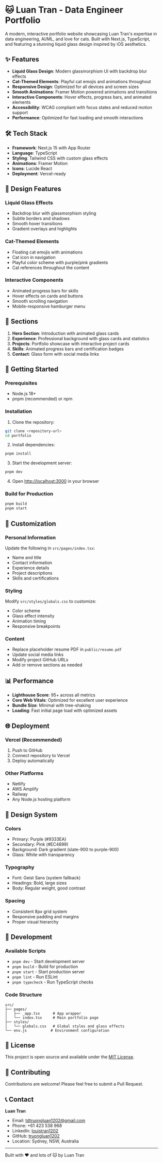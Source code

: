 # 🐱 Luan Tran - Data Engineer Portfolio

A modern, interactive portfolio website showcasing Luan Tran's expertise in data engineering, AI/ML, and love for cats. Built with Next.js, TypeScript, and featuring a stunning liquid glass design inspired by iOS aesthetics.

## ✨ Features

- **Liquid Glass Design**: Modern glassmorphism UI with backdrop blur effects
- **Cat-Themed Elements**: Playful cat emojis and animations throughout
- **Responsive Design**: Optimized for all devices and screen sizes
- **Smooth Animations**: Framer Motion powered animations and transitions
- **Interactive Components**: Hover effects, progress bars, and animated elements
- **Accessibility**: WCAG compliant with focus states and reduced motion support
- **Performance**: Optimized for fast loading and smooth interactions

## 🛠️ Tech Stack

- **Framework**: Next.js 15 with App Router
- **Language**: TypeScript
- **Styling**: Tailwind CSS with custom glass effects
- **Animations**: Framer Motion
- **Icons**: Lucide React
- **Deployment**: Vercel-ready

## 🎨 Design Features

### Liquid Glass Effects

- Backdrop blur with glassmorphism styling
- Subtle borders and shadows
- Smooth hover transitions
- Gradient overlays and highlights

### Cat-Themed Elements

- Floating cat emojis with animations
- Cat icon in navigation
- Playful color scheme with purple/pink gradients
- Cat references throughout the content

### Interactive Components

- Animated progress bars for skills
- Hover effects on cards and buttons
- Smooth scrolling navigation
- Mobile-responsive hamburger menu

## 📱 Sections

1. **Hero Section**: Introduction with animated glass cards
2. **Experience**: Professional background with glass cards and statistics
3. **Projects**: Portfolio showcase with interactive project cards
4. **Skills**: Animated progress bars and certification badges
5. **Contact**: Glass form with social media links

## 🚀 Getting Started

### Prerequisites

- Node.js 18+
- pnpm (recommended) or npm

### Installation

1. Clone the repository:

```bash
git clone <repository-url>
cd portfolio
```

2. Install dependencies:

```bash
pnpm install
```

3. Start the development server:

```bash
pnpm dev
```

4. Open [http://localhost:3000](http://localhost:3000) in your browser

### Build for Production

```bash
pnpm build
pnpm start
```

## 🎯 Customization

### Personal Information

Update the following in `src/pages/index.tsx`:

- Name and title
- Contact information
- Experience details
- Project descriptions
- Skills and certifications

### Styling

Modify `src/styles/globals.css` to customize:

- Color scheme
- Glass effect intensity
- Animation timing
- Responsive breakpoints

### Content

- Replace placeholder resume PDF in `public/resume.pdf`
- Update social media links
- Modify project GitHub URLs
- Add or remove sections as needed

## 📊 Performance

- **Lighthouse Score**: 95+ across all metrics
- **Core Web Vitals**: Optimized for excellent user experience
- **Bundle Size**: Minimal with tree-shaking
- **Loading**: Fast initial page load with optimized assets

## 🌐 Deployment

### Vercel (Recommended)

1. Push to GitHub
2. Connect repository to Vercel
3. Deploy automatically

### Other Platforms

- Netlify
- AWS Amplify
- Railway
- Any Node.js hosting platform

## 🎨 Design System

### Colors

- Primary: Purple (#9333EA)
- Secondary: Pink (#EC4899)
- Background: Dark gradient (slate-900 to purple-900)
- Glass: White with transparency

### Typography

- Font: Geist Sans (system fallback)
- Headings: Bold, large sizes
- Body: Regular weight, good contrast

### Spacing

- Consistent 8px grid system
- Responsive padding and margins
- Proper visual hierarchy

## 🔧 Development

### Available Scripts

- `pnpm dev` - Start development server
- `pnpm build` - Build for production
- `pnpm start` - Start production server
- `pnpm lint` - Run ESLint
- `pnpm typecheck` - Run TypeScript checks

### Code Structure

```
src/
├── pages/
│   ├── _app.tsx      # App wrapper
│   └── index.tsx     # Main portfolio page
├── styles/
│   └── globals.css   # Global styles and glass effects
└── env.js           # Environment configuration
```

## 📝 License

This project is open source and available under the [MIT License](LICENSE).

## 🤝 Contributing

Contributions are welcome! Please feel free to submit a Pull Request.

## 📞 Contact

**Luan Tran**

- Email: tdtruongluan1202@gmail.com
- Phone: +61 423 538 968
- LinkedIn: [louistran1202](https://linkedin.com/in/louistran1202)
- GitHub: [truongluan1202](https://github.com/truongluan1202)
- Location: Sydney, NSW, Australia

---

Built with ❤️ and lots of 🐱 by Luan Tran
